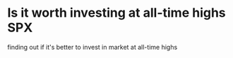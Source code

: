# Is it worth investing at all-time highs SPX
 finding out if it's better to invest in market at all-time highs
